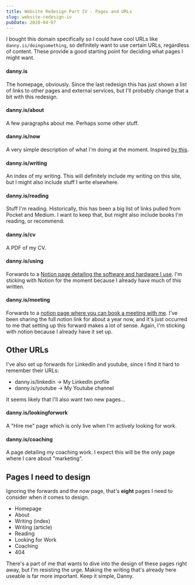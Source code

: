 ```yaml
---
title: Website Redesign Part IV - Pages and URLs
slug: website-redesign-iv
pubDate: 2020-04-07
---
```


I bought this domain specifically so I could have cool URLs like `danny.is/doingsomething`, so definitely want to use certain URLs, regardless of content. These provide a good starting point for deciding what pages I might want.

#### danny.is

The homepage, obviously. Since the last redesign this has just shown a list of links to other pages and external services, but I'll probably change that a bit with this redesign.

#### danny.is/about

A few paragraphs about me. Perhaps some other stuff.

#### danny.is/now

A very simple description of what I'm doing at the moment. Inspired [by this](https://sivers.org/nowff).

#### danny.is/writing

An index of my writing. This will definitely include my writing on this site, but I might also include stuff I write elsewhere.

#### danny.is/reading

Stuff I'm reading. Historically, this has been a big list of links pulled from Pocket and Medium. I want to keep that, but might also include books I'm reading, or recommend.

#### danny.is/cv

A PDF of my CV.

#### danny.is/using

Forwards to a [Notion page detailing the software and hardware I use](https://www.notion.so/dannysmith/Danny-Uses-72544bdecd144ca5ab3864d92dcd119b). I'm sticking with Notion for the moment because I already have much of this written.

#### danny.is/meeting

Forwards to a [notion page where you can book a meeting with me](https://www.notion.so/Book-a-Meeting-with-Danny-e39fc8def5514b67b559b2e5a51934ae). I've been sharing the full notion link for about a year now, and it's just occurred to me that setting up this forward makes a lot of sense. Again, I'm sticking with notion because I already have it set up.

## Other URLs

I've also set up forwards for LinkedIn and youtube, since I find it hard to remember their URLs:

- danny.is/linkedin → My LinkedIn profile
- danny.is/youtube → My Youtube channel

It seems likely that I'll also want two new pages...

#### danny.is/lookingforwork

A "Hire me" page which is only live when I'm actively looking for work.

#### danny.is/coaching

A page detailing my coaching work. I expect this will be the only page where I care about "marketing".

## Pages I need to design

Ignoring the forwards and the _now_ page, that's **eight** pages I need to consider when it comes to design.

- Homepage
- About
- Writing (index)
- Writing (article)
- Reading
- Looking for Work
- Coaching
- 404

There's a part of me that wants to dive into the design of these pages right away, but I'm resisting the urge. Making the writing that's already here useable is far more important. Keep it simple, Danny.
